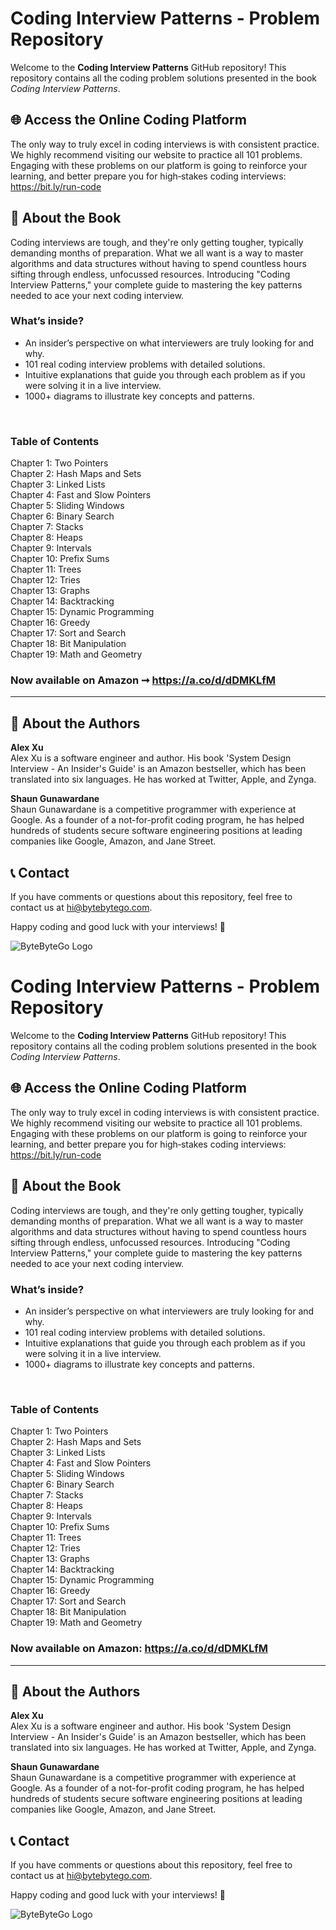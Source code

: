 # Coding Interview Patterns - Problem Repository

Welcome to the **Coding Interview Patterns** GitHub repository! This repository contains all the coding problem solutions presented in the book *Coding Interview Patterns*.

## 🌐 Access the Online Coding Platform

The only way to truly excel in coding interviews is with consistent practice. We highly recommend
visiting our website to practice all 101 problems. Engaging with these problems on our platform is
going to reinforce your learning, and better prepare you for high‐stakes coding interviews:\
https://bit.ly/run-code

## 📙 About the Book

Coding interviews are tough, and they're only getting tougher, typically demanding months of preparation. What we all want is a way to master algorithms and data structures without having to spend countless hours sifting through endless, unfocussed resources. Introducing "Coding Interview Patterns," your complete guide to mastering the key patterns needed to ace your next coding interview.<br />

### What’s inside?
- An insider’s perspective on what interviewers are truly looking for and why.
- 101 real coding interview problems with detailed solutions.
- Intuitive explanations that guide you through each problem as if you were solving it in a live interview.
- 1000+ diagrams to illustrate key concepts and patterns.
<br />


### Table of Contents
Chapter 1: Two Pointers\
Chapter 2: Hash Maps and Sets\
Chapter 3: Linked Lists\
Chapter 4: Fast and Slow Pointers\
Chapter 5: Sliding Windows\
Chapter 6: Binary Search\
Chapter 7: Stacks\
Chapter 8: Heaps\
Chapter 9: Intervals\
Chapter 10: Prefix Sums\
Chapter 11: Trees\
Chapter 12: Tries\
Chapter 13: Graphs\
Chapter 14: Backtracking\
Chapter 15: Dynamic Programming\
Chapter 16: Greedy\
Chapter 17: Sort and Search\
Chapter 18: Bit Manipulation\
Chapter 19: Math and Geometry

### Now available on Amazon ➞ https://a.co/d/dDMKLfM

---


## 👥 About the Authors
**Alex Xu**\
Alex Xu is a software engineer and author. His book 'System Design Interview - An Insider's Guide' is an Amazon bestseller, which has been translated into six languages. He has worked at Twitter, Apple, and Zynga.


**Shaun Gunawardane**\
Shaun Gunawardane is a competitive programmer with experience at Google. As a founder of a not-for-profit coding program, he has helped hundreds of students secure software engineering positions at leading companies like Google, Amazon, and Jane Street.

## 📞 Contact

If you have comments or questions about this repository, feel free to contact us at hi@bytebytego.com.

Happy coding and good luck with your interviews! 🚀

![ByteByteGo Logo](https://bytebytego.com/_next/static/media/logo.5c3ffd6e.svg "ByteByteGo Logo")
# Coding Interview Patterns - Problem Repository

Welcome to the **Coding Interview Patterns** GitHub repository! This repository contains all the coding problem solutions presented in the book *Coding Interview Patterns*.

## 🌐 Access the Online Coding Platform

The only way to truly excel in coding interviews is with consistent practice. We highly recommend
visiting our website to practice all 101 problems. Engaging with these problems on our platform is
going to reinforce your learning, and better prepare you for high‐stakes coding interviews:\
https://bit.ly/run-code

## 📙 About the Book

Coding interviews are tough, and they're only getting tougher, typically demanding months of preparation. What we all want is a way to master algorithms and data structures without having to spend countless hours sifting through endless, unfocussed resources. Introducing "Coding Interview Patterns," your complete guide to mastering the key patterns needed to ace your next coding interview.<br />

### What’s inside?
- An insider’s perspective on what interviewers are truly looking for and why.
- 101 real coding interview problems with detailed solutions.
- Intuitive explanations that guide you through each problem as if you were solving it in a live interview.
- 1000+ diagrams to illustrate key concepts and patterns.
<br />


### Table of Contents
Chapter 1: Two Pointers\
Chapter 2: Hash Maps and Sets\
Chapter 3: Linked Lists\
Chapter 4: Fast and Slow Pointers\
Chapter 5: Sliding Windows\
Chapter 6: Binary Search\
Chapter 7: Stacks\
Chapter 8: Heaps\
Chapter 9: Intervals\
Chapter 10: Prefix Sums\
Chapter 11: Trees\
Chapter 12: Tries\
Chapter 13: Graphs\
Chapter 14: Backtracking\
Chapter 15: Dynamic Programming\
Chapter 16: Greedy\
Chapter 17: Sort and Search\
Chapter 18: Bit Manipulation\
Chapter 19: Math and Geometry

### Now available on Amazon: https://a.co/d/dDMKLfM

---


## 👥 About the Authors
**Alex Xu**\
Alex Xu is a software engineer and author. His book 'System Design Interview - An Insider's Guide' is an Amazon bestseller, which has been translated into six languages. He has worked at Twitter, Apple, and Zynga.


**Shaun Gunawardane**\
Shaun Gunawardane is a competitive programmer with experience at Google. As a founder of a not-for-profit coding program, he has helped hundreds of students secure software engineering positions at leading companies like Google, Amazon, and Jane Street.

## 📞 Contact

If you have comments or questions about this repository, feel free to contact us at hi@bytebytego.com.

Happy coding and good luck with your interviews! 🚀

![ByteByteGo Logo](https://bytebytego.com/_next/static/media/logo.5c3ffd6e.svg "ByteByteGo Logo")